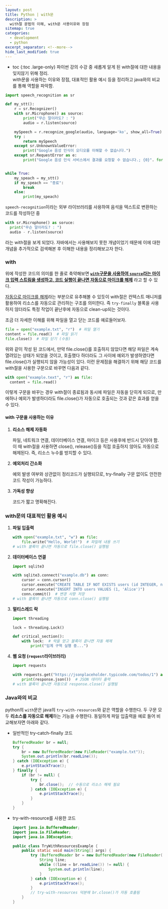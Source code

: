 ```yaml
---
layout: post
title: Python | with문
description: >
  with절 문법의 이해, with문 사용이유와 장점
sitemap: true
categories:
  - development
  - python 
excerpt_separator: <!--more-->
hide_last_modified: true
---
```

* toc
{:toc .large-only}
파이썬 강의 수강 중 새롭게 알게 된 with절에 대한 내용을 잊지않기 위해 정리.<br>with문을 사용하는 이유와 장점, 대표적인 활용 예시 등을 정리하고 java와의 비교를 통해 역할을 파악함. 

<!--more-->

```python
import speech_recognition as sr

def my_stt():
    r = sr.Recognizer()
    with sr.Microphone() as source:
        print("무슨 말이라도? : ")
        audio = r.listen(source)

    mySpeech = r.recognize_google(audio, language='ko', show_all=True)
    try :
        return mySpeech
    except sr.UnknownValueError:
        print("Google 음성 인식이 오디오를 이해할 수 없습니다.")
    except sr.RequestError as e:
        print("Google 음성 인식 서비스에서 결과를 요청할 수 없습니다.; {0}". format(e))


while True:
    my_speach = my_stt()
    if my_speach == "종료":
        break
    else:
        print(my_speach)
```

 `speech-recognition`이라는 외부 라이브러리를 사용하여 음석을 텍스트로 변환하는 코드를 작성하던 중 

```python
with sr.Microphone() as soruce:
  print("무슨 말이라도? : ")
  audio - r.listen(source)
```

라는 with절을 보게 되었다. 자바에서는 사용해보지 못한 개념이었기 때문에 이에 대한 개념을 추가적으로 검색해본 후 이해한 내용을 정리해보고자 한다.

### with

위에 작성한 코드의 의미를 한 줄로 축약해보면 **<u>`with`구문을 사용하여 `source`라는 마이크 입력 스트림을 생성하고, 코드 실행이 끝나면 자동으로 마이크를 해제</u>** 라고 할 수 있다.

<u>자동으로 마이크를 해제</u>라는 부분으로 유추해볼 수 있듯이 with절은 컨텍스트 매니저를 활용하여 리소스를 자동으로 관리하는 구조를 의미한다. 즉 `try-finally` 블록을 사용하지 않더라도 특정 작업이 끝난후에 자동으로 clean-up되는 것이다.

조금 더 자세한 이해를 위해 파일을 열고 닫는 코드를 예로들어보자.

```python
file = open("example.txt", "r")  # 파일 열기
content = file.read()  # 파일 읽기
file.close()  # 파일 닫기 (수동)
```

위와 같이 작성 된 코드에서, 만약 file.close()를 호출하지 않았다면 해당 파일은 계속 열려있는 상태가 되었을 것이고, 호출했다 하더라도 그 사이에 예외가 발생하였다면 file.close()가 실행되지 않을 가능성이 있다. 이런 문제점을 해결하기 위해 해당 코드를 with절을 사용한 구문으로 바꾸면 다음과 같다.

```python
with open("example.text", "r") as file:
  content = file.read()
```

이렇게 구문을 바꾸는 경우 with절이 종료됨과 동시에 파일은 자동을 닫히게 되므로, 만에하나 예외가 발생하더라도 file.close()가 자동으로 호출되는 것과 같은 효과를 얻을 수 있다.

#### with 구문을 사용하는 이유

1. **리소스 해제 자동화**

   파일, 네트워크 연결, 데이터베이스 연결, 마이크 등은 사용후에 반드시 닫아야 함. 이 때 with절을 사용하면 close(), release()등을 직접 호출하지 않아도 자동으로 해제된다. 즉, 리소스 누수를 방지할 수 있다.
2. **예외처리 간소화**

   예외 발생 여부와 상관없이 정리코드가 실행되므로, try-finally 구문 없이도 안전한 코드 작성이 가능하다. 
3. **가독성 향상**

   코드가 짧고 명확해진다.

### with문의 대표적인 활용 예시

1. **파일 입출력**

   ```python
   with open("example.txt", "w") as file:
       file.write("Hello, World!")  # 파일에 내용 쓰기
   # with 블록이 끝나면 자동으로 file.close() 실행됨
   ```

2. **데이터베이스 연결**

   ```python
   import sqlite3
   
   with sqlite3.connect("example.db") as conn:
       cursor = conn.cursor()
       cursor.execute("CREATE TABLE IF NOT EXISTS users (id INTEGER, name TEXT)")
       cursor.execute("INSERT INTO users VALUES (1, 'Alice')")
       conn.commit()  # 변경 사항 저장
   # with 블록이 끝나면 자동으로 conn.close() 실행됨
   ```

3. **멀티스레드 락**

   ```python
   import threading
   
   lock = threading.Lock()
   
   def critical_section():
       with lock:  # 락을 얻고 블록이 끝나면 자동 해제
           print("임계 구역 실행 중...")
   ```

4. **웹 요청 (`request`라이브러리)**

   ```python
   import requests
   
   with requests.get("https://jsonplaceholder.typicode.com/todos/1") as response:
       print(response.json())  # JSON 데이터 출력
   # with 블록이 끝나면 자동으로 response.close() 실행됨
   ```

### Java와의 비교

python의 `with`문은 java의 `try-with-resources`와 같은 역할을 수행한다. 두 구문 모두 **리소스를 자동으로 해제**하는 기능을 수행한다. 동일하게 파일 입출력을 예로 들어 비교해보자면 아래와 같다.

- 일반적인 try-catch-finally 코드

  ```java
  BufferedReader br = null;
  try {
      br = new BufferedReader(new FileReader("example.txt"));
      System.out.println(br.readLine());
  } catch (IOException e) {
      e.printStackTrace();
  } finally {
      if (br != null) {
          try {
              br.close();  // 수동으로 리소스 해제 필요
          } catch (IOException e) {
              e.printStackTrace();
          }
      }
  }
  
  ```

- try-with-resource를 사용한 코드

  ```java
  import java.io.BufferedReader;
  import java.io.FileReader;
  import java.io.IOException;
  
  public class TryWithResourcesExample {
      public static void main(String[] args) {
          try (BufferedReader br = new BufferedReader(new FileReader("example.txt"))) {
              String line;
              while ((line = br.readLine()) != null) {
                  System.out.println(line);
              }
          } catch (IOException e) {
              e.printStackTrace();
          }
          // try-with-resources 덕분에 br.close()가 자동 호출됨
      }
  }
  ```

  
